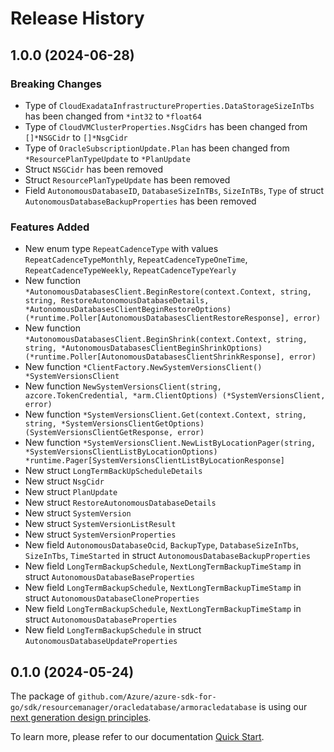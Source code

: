 # Release History

## 1.0.0 (2024-06-28)
### Breaking Changes

- Type of `CloudExadataInfrastructureProperties.DataStorageSizeInTbs` has been changed from `*int32` to `*float64`
- Type of `CloudVMClusterProperties.NsgCidrs` has been changed from `[]*NSGCidr` to `[]*NsgCidr`
- Type of `OracleSubscriptionUpdate.Plan` has been changed from `*ResourcePlanTypeUpdate` to `*PlanUpdate`
- Struct `NSGCidr` has been removed
- Struct `ResourcePlanTypeUpdate` has been removed
- Field `AutonomousDatabaseID`, `DatabaseSizeInTBs`, `SizeInTBs`, `Type` of struct `AutonomousDatabaseBackupProperties` has been removed

### Features Added

- New enum type `RepeatCadenceType` with values `RepeatCadenceTypeMonthly`, `RepeatCadenceTypeOneTime`, `RepeatCadenceTypeWeekly`, `RepeatCadenceTypeYearly`
- New function `*AutonomousDatabasesClient.BeginRestore(context.Context, string, string, RestoreAutonomousDatabaseDetails, *AutonomousDatabasesClientBeginRestoreOptions) (*runtime.Poller[AutonomousDatabasesClientRestoreResponse], error)`
- New function `*AutonomousDatabasesClient.BeginShrink(context.Context, string, string, *AutonomousDatabasesClientBeginShrinkOptions) (*runtime.Poller[AutonomousDatabasesClientShrinkResponse], error)`
- New function `*ClientFactory.NewSystemVersionsClient() *SystemVersionsClient`
- New function `NewSystemVersionsClient(string, azcore.TokenCredential, *arm.ClientOptions) (*SystemVersionsClient, error)`
- New function `*SystemVersionsClient.Get(context.Context, string, string, *SystemVersionsClientGetOptions) (SystemVersionsClientGetResponse, error)`
- New function `*SystemVersionsClient.NewListByLocationPager(string, *SystemVersionsClientListByLocationOptions) *runtime.Pager[SystemVersionsClientListByLocationResponse]`
- New struct `LongTermBackUpScheduleDetails`
- New struct `NsgCidr`
- New struct `PlanUpdate`
- New struct `RestoreAutonomousDatabaseDetails`
- New struct `SystemVersion`
- New struct `SystemVersionListResult`
- New struct `SystemVersionProperties`
- New field `AutonomousDatabaseOcid`, `BackupType`, `DatabaseSizeInTbs`, `SizeInTbs`, `TimeStarted` in struct `AutonomousDatabaseBackupProperties`
- New field `LongTermBackupSchedule`, `NextLongTermBackupTimeStamp` in struct `AutonomousDatabaseBaseProperties`
- New field `LongTermBackupSchedule`, `NextLongTermBackupTimeStamp` in struct `AutonomousDatabaseCloneProperties`
- New field `LongTermBackupSchedule`, `NextLongTermBackupTimeStamp` in struct `AutonomousDatabaseProperties`
- New field `LongTermBackupSchedule` in struct `AutonomousDatabaseUpdateProperties`


## 0.1.0 (2024-05-24)

The package of `github.com/Azure/azure-sdk-for-go/sdk/resourcemanager/oracledatabase/armoracledatabase` is using our [next generation design principles](https://azure.github.io/azure-sdk/general_introduction.html).

To learn more, please refer to our documentation [Quick Start](https://aka.ms/azsdk/go/mgmt).
